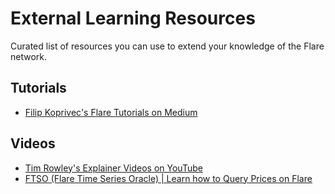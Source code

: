 # External Learning Resources

Curated list of resources you can use to extend your knowledge of the Flare network.

## Tutorials

* [Filip Koprivec's Flare Tutorials on Medium](https://j0-0sko.medium.com/flare-blogposts-toc-8dc9d862f743)

## Videos

* [Tim Rowley's Explainer Videos on YouTube](https://www.youtube.com/@timothyrowley/videos)
* [FTSO (Flare Time Series Oracle) | Learn how to Query Prices on Flare](https://youtu.be/tSODrEVA3BI)
